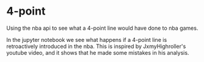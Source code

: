 # 4-point
Using the nba api to see what a 4-point line would have done to nba games.

In the jupyter notebook we see what happens if a 4-point line is retroactively introduced in the nba.
This is inspired by JxmyHighroller's youtube video, and it shows that he made some mistakes in his analysis.
